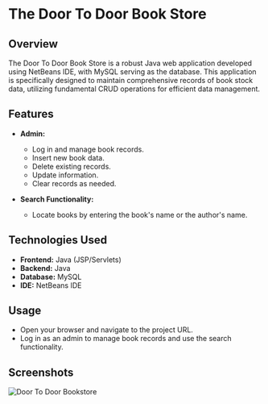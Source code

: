 # The Door To Door Book Store

## Overview
The Door To Door Book Store is a robust Java web application developed using NetBeans IDE, with MySQL serving as the database. This application is specifically designed to maintain comprehensive records of book stock data, utilizing fundamental CRUD operations for efficient data management.

## Features
- **Admin:**
  - Log in and manage book records.
  - Insert new book data.
  - Delete existing records.
  - Update information.
  - Clear records as needed.

- **Search Functionality:**
  - Locate books by entering the book's name or the author's name.

## Technologies Used
- **Frontend:** Java (JSP/Servlets)
- **Backend:** Java
- **Database:** MySQL
- **IDE:** NetBeans IDE


## Usage
- Open your browser and navigate to the project URL.
- Log in as an admin to manage book records and use the search functionality.

## Screenshots
![Door To Door Bookstore](https://github.com/user-attachments/assets/87999202-4b3a-4e70-aebe-35a67c6fbb7a)



